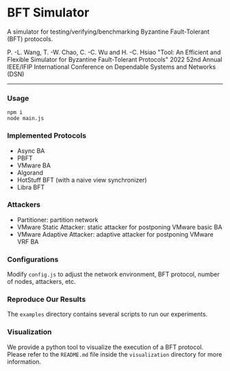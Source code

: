 # BFT Simulator
A simulator for testing/verifying/benchmarking Byzantine Fault-Tolerant (BFT) protocols.

P. -L. Wang, T. -W. Chao, C. -C. Wu and H. -C. Hsiao
"Tool: An Efficient and Flexible Simulator for Byzantine Fault-Tolerant Protocols"
2022 52nd Annual IEEE/IFIP International Conference on Dependable Systems and Networks (DSN)

---

### Usage
```
npm i
node main.js
```

### Implemented Protocols
- Async BA
- PBFT
- VMware BA
- Algorand
- HotStuff BFT (with a naive view synchronizer)
- Libra BFT

### Attackers
- Partitioner: partition network
- VMware Static Attacker: static attacker for postponing VMware basic BA
- VMware Adaptive Attacker: adaptive attacker for postponing VMware VRF BA

### Configurations
Modify `config.js` to adjust the network environment, BFT protocol, number of nodes, attackers, etc.

### Reproduce Our Results
The `examples` directory contains several scripts to run our experiments.

### Visualization
We provide a python tool to visualize the execution of a BFT protocol. Please refer to the `README.md` file inside the `visualization` directory for more information.
